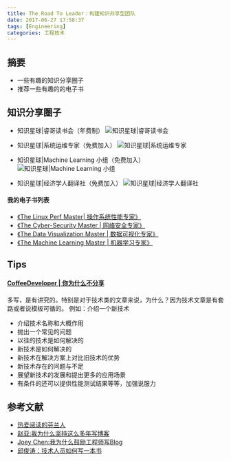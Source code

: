 ```yaml
---
title: The Road To Leader：构建知识共享型团队
date: 2017-06-27 17:58:37
tags: [Engineering]
categories: 工程技术
---
```

## 摘要
- 一些有趣的知识分享圈子
- 推荐一些有趣的的电子书

<!--more-->

## 知识分享圈子

- 知识星球|睿哥读书会（年费制）
![知识星球|睿哥读书会](http://riboseyim-qiniu.riboseyim.com/quanzi-rui-small.png)

- 知识星球|系统运维专家（免费加入）
![知识星球|系统运维专家](http://riboseyim-qiniu.riboseyim.com/quanzi-devops-small.png)

- 知识星球|Machine Learning 小组（免费加入）
![知识星球|Machine Learning 小组](http://riboseyim-qiniu.riboseyim.com/quanzi-machinelearning-small.png)

- 知识星球|经济学人翻译社（免费加入）
![知识星球|经济学人翻译社](http://riboseyim-qiniu.riboseyim.com/quanzi-economist-small.png)

#### 我的电子书列表

- [《The Linux Perf Master| 操作系统性能专家》](https://www.gitbook.com/book/riboseyim/linux-perf-master)
- [《The Cyber-Security Master | 网络安全专家》](https://www.gitbook.com/book/riboseyim/cyber-security-manual)
- [《The Data Visualization Master | 数据可视化专家》](https://www.gitbook.com/book/riboseyim/ebook-data-visualization-master)
- [《The Machine Learning Master | 机器学习专家》](https://www.gitbook.com/book/riboseyim/machine-learning)

## Tips

#### [CoffeeDeveloper | 你为什么不分享](https://mp.weixin.qq.com/s/tSgEut_dYWMTL0eBGUAeCA)
多写，是有讲究的。特别是对于技术类的文章来说，为什么？因为技术文章是有套路或者说模板可循的。
例如：介绍一个新技术
- 介绍技术名称和大概作用
- 抛出一个常见的问题
- 以往的技术是如何解决的
- 新技术是如何解决的
- 新技术在解决方案上对比旧技术的优势
- 新技术存在的问题与不足
- 展望新技术的发展和提出更多的应用场景
- 有条件的还可以提供性能测试结果等等，加强说服力


## 参考文献
- [热爱阅读的芬兰人](https://finland.fi/zh/shenghuoyushehui/reaiyuedudefenlanren/)
- [赵亚:我为什么坚持这么多年写博客](http://blog.csdn.net/dog250/article/details/53572147)
- [Joey Chen:我为什么鼓励工程师写Blog](https://dotblogs.com.tw/hatelove/2017/03/26/why-engineers-should-keep-blogging)
- [邱俊涛：技术人员如何写一本书](http://mp.weixin.qq.com/s?__biz=MjM5MzA0ODkyMA==&mid=211925813&idx=2&sn=0e9c817c4b3a8347e63a91f6ee97aa1f&mpshare=1&scene=1&srcid=1102hLZpXjHA2L6390LtcYQD##)
